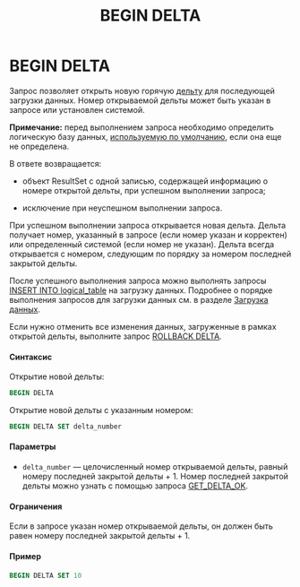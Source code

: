 ﻿---
layout: default
title: BEGIN DELTA
nav_order: 2
parent: Запросы SQL+
grand_parent: Справочная информация
has_children: false
has_toc: false
---

BEGIN DELTA
===========

Запрос позволяет открыть новую горячую [дельту](../../../Обзор_понятий_компонентов_и_связей/Основные_понятия/Дельта/Дельта.md) 
для последующей загрузки данных. Номер открываемой дельты может быть указан в запросе или установлен 
системой.

**Примечание:** перед выполнением запроса необходимо определить логическую базу данных, 
[используемую по умолчанию](../../../Работа_с_системой/Другие_функции/Определение_логической_БД_по_умолчанию/Определение_логической_БД_по_умолчанию.md), 
если она еще не определена.

В ответе возвращается:

*   объект ResultSet c одной записью, содержащей информацию о номере открытой дельты, при успешном 
    выполнении запроса;

*   исключение при неуспешном выполнении запроса.

При успешном выполнении запроса открывается новая дельта. Дельта получает номер, указанный в запросе 
(если номер указан и корректен) или определенный системой (если номер не указан). Дельта всегда открывается 
с номером, следующим по порядку за номером последней закрытой дельты.

После успешного выполнения запроса можно выполнять запросы 
[INSERT INTO logical\_table](../INSERT_INTO_logical_table/INSERT_INTO_logical_table.md) на загрузку данных. 
Подробнее о порядке выполнения запросов для загрузки данных см. в разделе 
[Загрузка данных](../../../Работа_с_системой/Загрузка_данных/Загрузка_данных.md).

Если нужно отменить все изменения данных, загруженные в рамках открытой дельты, выполните запрос 
[ROLLBACK DELTA](../ROLLBACK_DELTA/ROLLBACK_DELTA.md).

#### Синтаксис

Открытие новой дельты:
```sql
BEGIN DELTA
```
Открытие новой дельты с указанным номером:
```sql
BEGIN DELTA SET delta_number
```
#### Параметры

*   `delta_number` — целочисленный номер открываемой дельты, равный номеру последней закрытой дельты + 1. 
    Номер последней закрытой дельты можно узнать с помощью запроса 
    [GET\_DELTA\_OK](../GET_DELTA_OK/GET_DELTA_OK.md).
    
#### Ограничения

Если в запросе указан номер открываемой дельты, он должен быть равен номеру последней закрытой дельты + 1.

#### Пример
```sql
BEGIN DELTA SET 10
```